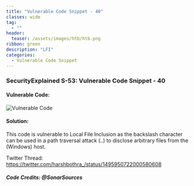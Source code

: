 ```yaml
---
title: "Vulnerable Code Snippet - 40"
classes: wide
tag: 
  - ""
header:
  teaser: /assets/images/htb/htb.png
ribbon: green
description: "LFI"
categories:
  - Vulnerable Code Snippet
---
```

### SecurityExplained S-53: Vulnerable Code Snippet - 40

#### Vulnerable Code: 

![Vulnerable Code](https://raw.githubusercontent.com/harsh-bothra/SecurityExplained/main/media/code-40.jpg)


#### Solution: 

This code is vulnerable to Local File Inclusion as the backslash character can be used in a path traversal attack (..\) to disclose arbitrary files from the (Windows) host.

Twitter Thread: https://twitter.com/harshbothra_/status/1495950722000580608

##### Code Credits: @SonarSources
